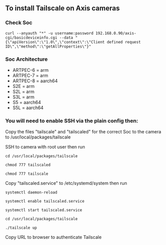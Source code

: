## To install Tailscale on Axis cameras

### Check Soc
```
curl --anyauth "*" -u username:password 192.168.0.90/axis-cgi/basicdeviceinfo.cgi --data "{\"apiVersion\":\"1.0\",\"context\":\"Client defined request ID\",\"method\":\"getAllProperties\"}"
```

### Soc	Architecture
* ARTPEC-6 =	arm
* ARTPEC-7 = arm
* ARTPEC-8 = aarch64
* S2E =	arm
* S2L =	arm
* S3L =	arm
* S5 = aarch64
* S5L =	aarch64

### You will need to enable SSH via the plain config then:

Copy the files "tailscale" and "tailscaled" for the correct Soc to the camera to /usr/local/packages/tailscale

 SSH to camera with root user then run
 ```
 cd /usr/local/packages/tailscale
 
 chmod 777 tailscaled
 
 chmod 777 tailscale
 ```
 Copy "tailscaled.service" to /etc/systemd/system then run
 ```
 systemctl daemon-reload
 
 systemctl enable tailscaled.service
 
 systemctl start tailscaled.service
 
 cd /usr/local/packages/tailscale
 
 ./tailscale up
 ```
 Copy URL to browser to authenticate Tailscale



